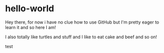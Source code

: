 # hello-world
Hey there, for now i have no clue how to use GitHub but I'm pretty eager to learn it and so here I am!

I also totally like turtles and stuff and I like to eat cake and beef and so on!

test
